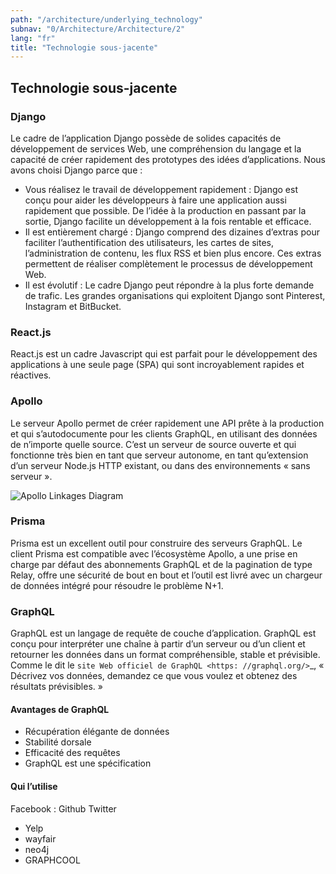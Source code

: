 ```yaml
---
path: "/architecture/underlying_technology"
subnav: "0/Architecture/Architecture/2"
lang: "fr"
title: "Technologie sous-jacente"
---
```


<helmet>
<title> Architecture - Technologie sous-jacente </title>
</helmet>

## Technologie sous-jacente

### Django

Le cadre de l’application Django possède de solides capacités de développement de services Web, une compréhension du langage et la capacité de créer rapidement des prototypes des idées d’applications. Nous avons choisi Django parce que :

* Vous réalisez le travail de développement rapidement : Django est conçu pour aider les développeurs à faire une application aussi rapidement que possible. De l’idée à la production en passant par la sortie, Django facilite un développement à la fois rentable et efficace.
* Il est entièrement chargé : Django comprend des dizaines d’extras pour faciliter l’authentification des utilisateurs, les cartes de sites, l’administration de contenu, les flux RSS et bien plus encore. Ces extras permettent de réaliser complètement le processus de développement Web.
* Il est évolutif : Le cadre Django peut répondre à la plus forte demande de trafic. Les grandes organisations qui exploitent Django sont Pinterest, Instagram et BitBucket.

### React.js

React.js est un cadre Javascript qui est parfait pour le développement des applications à une seule page (SPA) qui sont incroyablement rapides et réactives.

### Apollo

Le serveur Apollo permet de créer rapidement une API prête à la production et qui s’autodocumente pour les clients GraphQL, en utilisant des données de n’importe quelle source. C’est un serveur de source ouverte et qui fonctionne très bien en tant que serveur autonome, en tant qu’extension d’un serveur Node.js HTTP existant, ou dans des environnements « sans serveur ».

![Apollo Linkages Diagram](../../../img/apollo-diagram.png)

### Prisma

Prisma est un excellent outil pour construire des serveurs GraphQL. Le client Prisma est compatible avec l’écosystème Apollo, a une prise en charge par défaut des abonnements GraphQL et de la pagination de type Relay, offre une sécurité de bout en bout et l’outil est livré avec un chargeur de données intégré pour résoudre le problème N+1.

### GraphQL

GraphQL est un langage de requête de couche d’application. GraphQL est conçu pour interpréter une chaîne à partir d’un serveur ou d’un client et retourner les données dans un format compréhensible, stable et prévisible. Comme le dit le `site Web officiel de GraphQL <https: //graphql.org/>`_, « Décrivez vos données, demandez ce que vous voulez et obtenez des résultats prévisibles. »

#### Avantages de GraphQL

* Récupération élégante de données 
* Stabilité dorsale
* Efficacité des requêtes
* GraphQL est une spécification

#### Qui l’utilise

Facebook :
Github
Twitter
* Yelp
* wayfair
* neo4j
* GRAPHCOOL